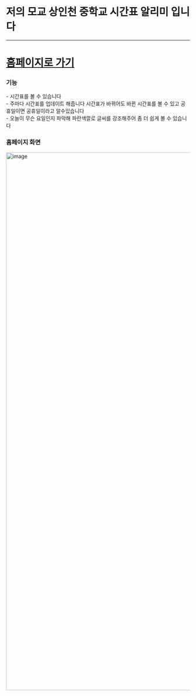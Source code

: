 <h1>저의 모교 상인천 중학교 시간표 알리미 입니다</h1>
<hr>
<h1><a href="https://sang-incheon-reminder-jtm1uw428-seokkamoni.vercel.app/">홈페이지로 가기</a></h1>
<h3>기능</h3>
- 시간표를 볼 수 있습니다<br>
- 주마다 시간표를 업데이트 해줍니다 시간표가 바뀌어도 바뀐 시간표를 볼 수 있고 공휴일이면 공휴일이라고 알수있습니다<br>
- 오늘이 무슨 요일인지 파악해 파란색깔로 글씨를 강조해주어 좀 더 쉽게 볼 수 있습니다<br>

<h3>홈페이지 화면</h3>
<img width="1470" alt="image" src="https://user-images.githubusercontent.com/102217654/198276064-8e5d6c60-c76d-47d3-b8af-348aeb8f0c8e.png">
